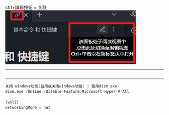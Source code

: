 ctrl+编辑按钮 = 关联
![](photo/Pasted%20image%2020240730220503.png)

---

```cpp file:"ubuntu"

```

---

```cpp file:"windows"
关闭 windows功能(启用或关闭windows功能) | 使用dism.exe
dism.exe /Online /Disable-Feature:Microsoft-Hyper-V-All

[wsl2]
networkingMode = nat


```
